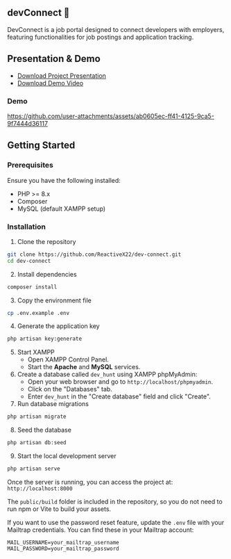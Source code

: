 ## devConnect 🎯

DevConnect is a job portal designed to connect developers with employers, featuring functionalities for job postings and application tracking.

## Presentation & Demo

- [Download Project Presentation](./Project_Presentation/DevConnect_Project_Presentation.pptx)
- [Download Demo Video](./Project_Presentation/DevConnect_demo.mp4)

### Demo

https://github.com/user-attachments/assets/ab0605ec-ff41-4125-9ca5-9f7444d36117

## Getting Started

### Prerequisites

Ensure you have the following installed:

- PHP >= 8.x
- Composer
- MySQL (default XAMPP setup)

### Installation

1. Clone the repository

```bash
git clone https://github.com/ReactiveX22/dev-connect.git
cd dev-connect
```

2. Install dependencies

```bash
composer install
```

3. Copy the environment file

```bash
cp .env.example .env
```

4. Generate the application key

```bash
php artisan key:generate
```

5. Start XAMPP
    - Open XAMPP Control Panel.
    - Start the **Apache** and **MySQL** services.
6. Create a database called `dev_hunt` using XAMPP phpMyAdmin:
    - Open your web browser and go to `http://localhost/phpmyadmin`.
    - Click on the "Databases" tab.
    - Enter `dev_hunt` in the "Create database" field and click "Create".
7. Run database migrations

```bash
php artisan migrate
```

8. Seed the database

```bash
php artisan db:seed
```

9. Start the local development server

```bash
php artisan serve
```

Once the server is running, you can access the project at: `http://localhost:8000`

The `public/build` folder is included in the repository, so you do not need to run npm or Vite to build your assets.

If you want to use the password reset feature, update the `.env` file with your Mailtrap credentials. You can find these in your Mailtrap account:

```env
MAIL_USERNAME=your_mailtrap_username
MAIL_PASSWORD=your_mailtrap_password
```
